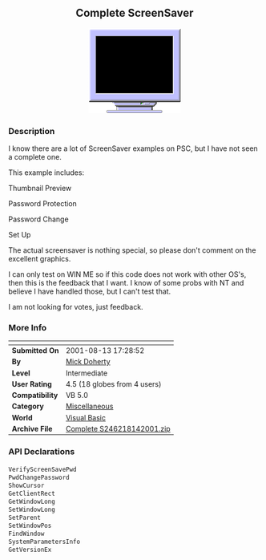﻿<div align="center">

## Complete ScreenSaver

<img src="PIC2001814956246391.gif">
</div>

### Description

I know there are a lot of ScreenSaver examples on PSC, but I have not seen a complete one.

This example includes:

Thumbnail Preview

Password Protection

Password Change

Set Up

The actual screensaver is nothing special, so please don't comment on the excellent graphics.

I can only test on WIN ME so if this code does not work with other OS's, then this is the feedback that I want. I know of some probs with NT and believe I have handled those, but I can't test that.

I am not looking for votes, just feedback.
 
### More Info
 


<span>             |<span>
---                |---
**Submitted On**   |2001-08-13 17:28:52
**By**             |[Mick Doherty](https://github.com/Planet-Source-Code/PSCIndex/blob/master/ByAuthor/mick-doherty.md)
**Level**          |Intermediate
**User Rating**    |4.5 (18 globes from 4 users)
**Compatibility**  |VB 5\.0
**Category**       |[Miscellaneous](https://github.com/Planet-Source-Code/PSCIndex/blob/master/ByCategory/miscellaneous__1-1.md)
**World**          |[Visual Basic](https://github.com/Planet-Source-Code/PSCIndex/blob/master/ByWorld/visual-basic.md)
**Archive File**   |[Complete S246218142001\.zip](https://github.com/Planet-Source-Code/mick-doherty-complete-screensaver__1-26181/archive/master.zip)

### API Declarations

```
VerifyScreenSavePwd
PwdChangePassword
ShowCursor
GetClientRect
GetWindowLong
SetWindowLong
SetParent
SetWindowPos
FindWindow
SystemParametersInfo
GetVersionEx
```





